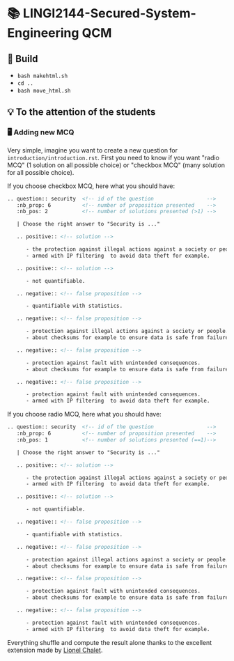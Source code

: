 # :books: LINGI2144-Secured-System-Engineering QCM

## :hammer: Build 

- `bash makehtml.sh`
- `cd ..`
- `bash move_html.sh`

## :bulb:  To the attention of the students

### :desktop_computer: Adding new MCQ

Very simple, imagine you want to create a new question for
`introduction/introduction.rst`. First you need to know if you want
"radio MCQ" (1 solution on all possible choice) or "checkbox MCQ" (many
solution for all possible choice).

If you choose checkbox MCQ, here what you should have:

``` html
.. question:: security  <!-- id of the question                 -->
   :nb_prop: 6          <!-- number of proposition presented    -->
   :nb_pos: 2           <!-- number of solutions presented (>1) -->

   | Choose the right answer to "Security is ..."

   .. positive:: <!-- solution -->

      - the protection against illegal actions against a society or people.
      - armed with IP filtering  to avoid data theft for example.

   .. positive:: <!-- solution -->

      - not quantifiable.

   .. negative:: <!-- false proposition -->

      - quantifiable with statistics.

   .. negative:: <!-- false proposition -->

      - protection against illegal actions against a society or people.
      - about checksums for example to ensure data is safe from failure.

   .. negative:: <!-- false proposition -->

      - protection against fault with unintended consequences.
      - about checksums for example to ensure data is safe from failure.

   .. negative:: <!-- false proposition -->

      - protection against fault with unintended consequences.
      - armed with IP filtering  to avoid data theft for example.
```

If you choose radio MCQ, here what you should have:

``` html
.. question:: security  <!-- id of the question                 -->
   :nb_prop: 6          <!-- number of proposition presented    -->
   :nb_pos: 1           <!-- number of solutions presented (==1)-->

   | Choose the right answer to "Security is ..."

   .. positive:: <!-- solution -->

      - the protection against illegal actions against a society or people.
      - armed with IP filtering  to avoid data theft for example.

   .. positive:: <!-- solution -->

      - not quantifiable.

   .. negative:: <!-- false proposition -->

      - quantifiable with statistics.

   .. negative:: <!-- false proposition -->

      - protection against illegal actions against a society or people.
      - about checksums for example to ensure data is safe from failure.

   .. negative:: <!-- false proposition -->

      - protection against fault with unintended consequences.
      - about checksums for example to ensure data is safe from failure.

   .. negative:: <!-- false proposition -->

      - protection against fault with unintended consequences.
      - armed with IP filtering  to avoid data theft for example.
```

Everything shuffle and compute the result alone thanks to the excellent
extension made by [Lionel Chalet][].

  [Lionel Chalet]: https://bitbucket.org/u531355/sphinx-form/src/default/